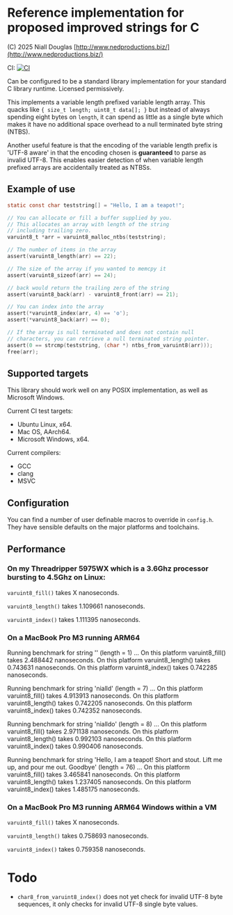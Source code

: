 # Reference implementation for proposed improved strings for C

(C) 2025 Niall Douglas [http://www.nedproductions.biz/](http://www.nedproductions.biz/)

CI: [![CI](https://github.com/ned14/wg14_strings/actions/workflows/ci.yml/badge.svg)](https://github.com/ned14/wg14_signals/actions/workflows/ci.yml)

Can be configured to be a standard library implementation for your
standard C library runtime. Licensed permissively.

This implements a variable length prefixed variable length array.
This quacks like `{ size_t length; uint8_t data[]; }` but instead
of always spending eight bytes on `length`, it can spend as little as a
single byte which makes it have no additional space overhead to a
null terminated byte string (NTBS).

Another useful feature is that the encoding of the variable length
prefix is 'UTF-8 aware' in that the encoding chosen is **guaranteed**
to parse as invalid UTF-8. This enables easier detection of when
variable length prefixed arrays are accidentally treated as NTBSs.

## Example of use

```c
static const char teststring[] = "Hello, I am a teapot!";

// You can allocate or fill a buffer supplied by you.
// This allocates an array with length of the string
// including trailing zero.
varuint8_t *arr = varuint8_malloc_ntbs(teststring);

// The number of items in the array
assert(varuint8_length(arr) == 22);

// The size of the array if you wanted to memcpy it
assert(varuint8_sizeof(arr) == 24);

// back would return the trailing zero of the string
assert(varuint8_back(arr) - varuint8_front(arr) == 21);

// You can index into the array
assert(*varuint8_index(arr, 4) == 'o');
assert(*varuint8_back(arr) == 0);

// If the array is null terminated and does not contain null
// characters, you can retrieve a null terminated string pointer.
assert(0 == strcmp(teststring, (char *) ntbs_from_varuint8(arr)));
free(arr);
```

## Supported targets

This library should work well on any POSIX implementation, as well as
Microsoft Windows.

Current CI test targets:

- Ubuntu Linux, x64.
- Mac OS, AArch64.
- Microsoft Windows, x64.

Current compilers:

- GCC
- clang
- MSVC

## Configuration

You can find a number of user definable macros to override in `config.h`.
They have sensible defaults on the major platforms and toolchains.

## Performance

### On my Threadripper 5975WX which is a 3.6Ghz processor bursting to 4.5Ghz on Linux:

`varuint8_fill()` takes X nanoseconds.

`varuint8_length()` takes 1.109661 nanoseconds.

`varuint8_index()` takes 1.111395 nanoseconds.


### On a MacBook Pro M3 running ARM64

Running benchmark for string '' (length = 1) ...
    On this platform varuint8_fill() takes 2.488442 nanoseconds.
    On this platform varuint8_length() takes 0.743631 nanoseconds.
    On this platform varuint8_index() takes 0.742285 nanoseconds.

Running benchmark for string 'nialld' (length = 7) ...
    On this platform varuint8_fill() takes 4.913913 nanoseconds.
    On this platform varuint8_length() takes 0.742205 nanoseconds.
    On this platform varuint8_index() takes 0.742352 nanoseconds.

Running benchmark for string 'nialldo' (length = 8) ...
    On this platform varuint8_fill() takes 2.971138 nanoseconds.
    On this platform varuint8_length() takes 0.992103 nanoseconds.
    On this platform varuint8_index() takes 0.990406 nanoseconds.

Running benchmark for string 'Hello, I am a teapot! Short and stout. Lift me up, and pour me out. Goodbye' (length = 76) ...
    On this platform varuint8_fill() takes 3.465841 nanoseconds.
    On this platform varuint8_length() takes 1.237405 nanoseconds.
    On this platform varuint8_index() takes 1.485175 nanoseconds.
    
### On a MacBook Pro M3 running ARM64 Windows within a VM

`varuint8_fill()` takes X nanoseconds.

`varuint8_length()` takes 0.758693 nanoseconds.

`varuint8_index()` takes 0.759358 nanoseconds.

# Todo

- `char8_from_varuint8_index()` does not yet check for invalid UTF-8 byte sequences,
it only checks for invalid UTF-8 single byte values.
